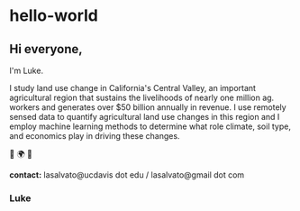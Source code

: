 # hello-world


## Hi everyone,

I'm Luke. 

I study land use change in California's Central Valley, an important agricultural region that sustains the livelihoods of nearly one million ag. workers and generates over $50 billion annually in revenue. I use remotely sensed data to quantify agricultural land use changes in this region and I employ machine learning methods to determine what role climate, soil type, and economics play in driving these changes.
 
 :satellite: :earth_africa: :ear_of_rice:
 
 
 **contact:**  lasalvato@ucdavis dot edu   /   lasalvato@gmail dot com


### Luke
